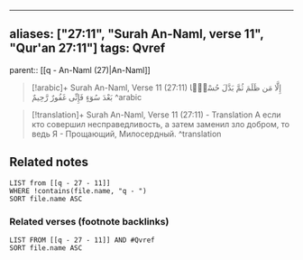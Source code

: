 
---
aliases: ["27:11", "Surah An-Naml, verse 11", "Qur'an 27:11"]
tags: Qvref
---

parent:: [[q - An-Naml (27)|An-Naml]]

> [!arabic]+ Surah An-Naml, Verse 11 (27:11)
> <span class="quran-arabic">إِلَّا مَن ظَلَمَ ثُمَّ بَدَّلَ حُسْنًۢا بَعْدَ سُوٓءٍ فَإِنِّى غَفُورٌ رَّحِيمٌ</span>
^arabic

> [!translation]+ Surah An-Naml, Verse 11 (27:11) - Translation
> А если кто совершил несправедливость, а затем заменил зло добром, то ведь Я - Прощающий, Милосердный.
^translation



## Related notes
```dataview
LIST from [[q - 27 - 11]]
WHERE !contains(file.name, "q - ")
SORT file.name ASC
```

### Related verses (footnote backlinks)
```dataview
LIST FROM [[q - 27 - 11]] AND #Qvref
SORT file.name ASC
```

